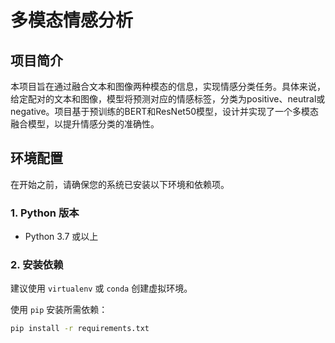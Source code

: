 # 多模态情感分析

## 项目简介

本项目旨在通过融合文本和图像两种模态的信息，实现情感分类任务。具体来说，给定配对的文本和图像，模型将预测对应的情感标签，分类为positive、neutral或negative。项目基于预训练的BERT和ResNet50模型，设计并实现了一个多模态融合模型，以提升情感分类的准确性。

## 环境配置

在开始之前，请确保您的系统已安装以下环境和依赖项。

### 1. Python 版本

- Python 3.7 或以上

### 2. 安装依赖

建议使用 `virtualenv` 或 `conda` 创建虚拟环境。

使用 `pip` 安装所需依赖：

```bash
pip install -r requirements.txt

